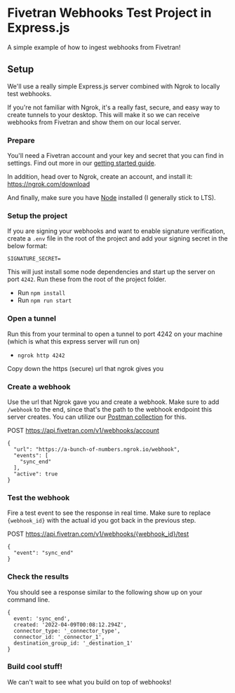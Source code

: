 # Fivetran Webhooks Test Project in Express.js
A simple example of how to ingest webhooks from Fivetran!

## Setup
We'll use a really simple Express.js server combined with Ngrok to locally test webhooks. 

If you're not familiar with Ngrok, it's a really fast, secure, and easy way to create tunnels to your desktop. This will make it so we can receive webhooks from Fivetran and show them on our local server.

### Prepare
You'll need a Fivetran account and your key and secret that you can find in settings. Find out more in our [getting started guide](https://fivetran.com/docs/rest-api/getting-started).

In addition, head over to Ngrok, create an account, and install it: https://ngrok.com/download

And finally, make sure you have [Node](https://nodejs.org/en/) installed (I generally stick to LTS). 

### Setup the project
If you are signing your webhooks and want to enable signature verification, create a `.env` file in the root of the project and add your signing secret in the below format:
```
SIGNATURE_SECRET=
```

This will just install some node dependencies and start up the server on port `4242`. Run these from the root of the project folder. 
- Run `npm install`
- Run `npm run start`

### Open a tunnel
Run this from your terminal to open a tunnel to port 4242 on your machine (which is what this express server will run on)
- `ngrok http 4242`

Copy down the https (secure) url that ngrok gives you

### Create a webhook
Use the url that Ngrok gave you and create a webhook. Make sure to add `/webhook` to the end, since that's the path to the webhook endpoint this server creates. You can utilize our [Postman collection](https://fivetran.com/docs/rest-api/api-tools#fivetranpostmancollection) for this.

POST https://api.fivetran.com/v1/webhooks/account
```
{
  "url": "https://a-bunch-of-numbers.ngrok.io/webhook",
  "events": [
    "sync_end"
  ],
  "active": true
}
```
### Test the webhook
Fire a test event to see the response in real time. Make sure to replace `{webhook_id}` with the actual id you got back in the previous step. 

POST https://api.fivetran.com/v1/webhooks/{webhook_id}/test
```
{
  "event": "sync_end"
}
```
### Check the results
You should see a response similar to the following show up on your command line.
```
{
  event: 'sync_end',
  created: '2022-04-09T00:08:12.294Z',
  connector_type: '_connector_type',
  connector_id: '_connector_1',
  destination_group_id: '_destination_1'
}
```

### Build cool stuff!
We can't wait to see what you build on top of webhooks!
